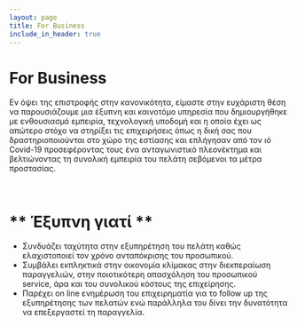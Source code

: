 ```yaml
---
layout: page
title: For Business
include_in_header: true
---
```


# For Business
Εν όψει της επιστροφής στην κανονικότητα, είμαστε στην ευχάριστη θέση να παρουσιάζουμε μια έξυπνη και καινοτόμο υπηρεσία που δημιουργήθηκε με ενθουσιασμό εμπειρία, τεχνολογική υποδομή και η οποία έχει ως απώτερο στόχο να στηρίξει τις επιχειρήσεις όπως η δική σας που δραστηριοποιούνται στο χώρο της εστίασης και επλήγησαν από τον ιό Covid-19 προσεφέροντας τους ένα ανταγωνιστικό πλεονέκτημα και βελτιώνοντας τη συνολική εμπειρία του πελάτη σεβόμενοι τα μέτρα προστασίας.

<br>

# **	Έξυπνη γιατί **
-	Συνδυάζει ταχύτητα στην εξυπηρέτηση του πελάτη καθώς ελαχιστοποιεί τον χρόνο ανταπόκρισης του προσωπικού.
-	Συμβάλει εκπληκτικά στην οικονομία κλίμακας στην διεκπεραίωση παραγγελιών, στην ποιοτικότερη απασχόληση του προσωπικού service, άρα και του συνολικού  κόστους της επιχείρησης.
-	Παρέχει on line ενημέρωση του επιχειρηματία για το follow up της εξυπηρέτησης των πελατών ενώ παράλληλα του δίνει την δυνατότητα να επεξεργαστεί τη παραγγελία.



<br>
